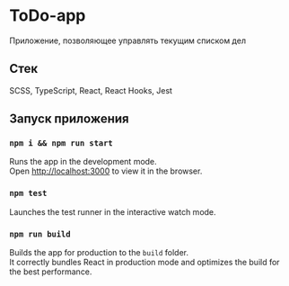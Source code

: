 # ToDo-app
Приложение, позволяющее управлять текущим списком дел

## Стек
SCSS, TypeScript, React, React Hooks, Jest

## Запуск приложения

### `npm i && npm run start`

Runs the app in the development mode.\
Open [http://localhost:3000](http://localhost:3000) to view it in the browser.

### `npm test`

Launches the test runner in the interactive watch mode.

### `npm run build`

Builds the app for production to the `build` folder.\
It correctly bundles React in production mode and optimizes the build for the best performance.
